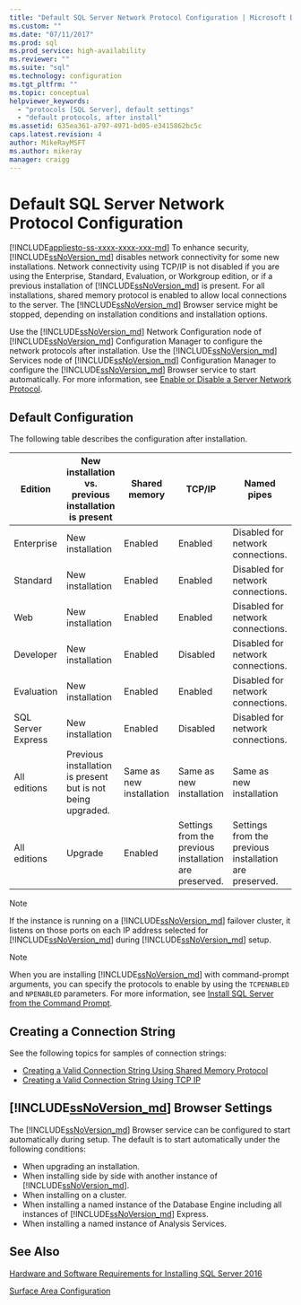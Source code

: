 ```yaml
---
title: "Default SQL Server Network Protocol Configuration | Microsoft Docs"
ms.custom: ""
ms.date: "07/11/2017"
ms.prod: sql
ms.prod_service: high-availability
ms.reviewer: ""
ms.suite: "sql"
ms.technology: configuration
ms.tgt_pltfrm: ""
ms.topic: conceptual
helpviewer_keywords: 
  - "protocols [SQL Server], default settings"
  - "default protocols, after install"
ms.assetid: 635ea361-a797-4971-bd05-e3415862bc5c
caps.latest.revision: 4
author: MikeRayMSFT
ms.author: mikeray
manager: craigg
---
```

# Default SQL Server Network Protocol Configuration
[!INCLUDE[appliesto-ss-xxxx-xxxx-xxx-md](../../includes/appliesto-ss-xxxx-xxxx-xxx-md.md)]
To enhance security, [!INCLUDE[ssNoVersion_md](../../includes/ssnoversion-md.md)] disables network connectivity for some new installations. Network connectivity using TCP/IP is not disabled if you are using the Enterprise, Standard, Evaluation, or Workgroup edition, or if a previous installation of [!INCLUDE[ssNoVersion_md](../../includes/ssnoversion-md.md)] is present. For all installations, shared memory protocol is enabled to allow local connections to the server. The [!INCLUDE[ssNoVersion_md](../../includes/ssnoversion-md.md)] Browser service might be stopped, depending on installation conditions and installation options.

Use the [!INCLUDE[ssNoVersion_md](../../includes/ssnoversion-md.md)] Network Configuration node of [!INCLUDE[ssNoVersion_md](../../includes/ssnoversion-md.md)] Configuration Manager to configure the network protocols after installation. Use the [!INCLUDE[ssNoVersion_md](../../includes/ssnoversion-md.md)] Services node of [!INCLUDE[ssNoVersion_md](../../includes/ssnoversion-md.md)] Configuration Manager to configure the [!INCLUDE[ssNoVersion_md](../../includes/ssnoversion-md.md)] Browser service to start automatically. For more information, see [Enable or Disable a Server Network Protocol](../../database-engine/configure-windows/enable-or-disable-a-server-network-protocol.md).


## Default Configuration

The following table describes the configuration after installation.

Edition	| New installation vs. previous installation is present	| Shared memory	| TCP/IP	| Named pipes
| -------- | -- | -- | -- | --  |  
Enterprise	| New installation	| Enabled	| Enabled	| Disabled for network connections.
Standard	| New installation	| Enabled	| Enabled	| Disabled for network connections.
Web	| New installation	| Enabled	| Enabled	| Disabled for network connections.
Developer	| New installation	| Enabled	| Disabled	| Disabled for network connections.
Evaluation	| New installation	| Enabled	| Enabled	| Disabled for network connections.
SQL Server Express	| New installation	| Enabled	| Disabled	| Disabled for network connections.
All editions	| Previous installation is present but is not being upgraded.	| Same as new installation	| Same as new installation	| Same as new installation
All editions	| Upgrade	| Enabled	| Settings from the previous installation are preserved.	| Settings from the previous installation are preserved.


>[!NOTE]
> If the instance is running on a [!INCLUDE[ssNoVersion_md](../../includes/ssnoversion-md.md)] failover cluster, it listens on those ports on each IP address selected for [!INCLUDE[ssNoVersion_md](../../includes/ssnoversion-md.md)] during [!INCLUDE[ssNoVersion_md](../../includes/ssnoversion-md.md)] setup.
 
>[!NOTE]
> When you are installing [!INCLUDE[ssNoVersion_md](../../includes/ssnoversion-md.md)] with command-prompt arguments, you can specify the protocols to enable by using the `TCPENABLED` and `NPENABLED` parameters. For more information, see [Install SQL Server from the Command Prompt](../../database-engine/install-windows/install-sql-server-2016-from-the-command-prompt.md).

## Creating a Connection String

See the following topics for samples of connection strings:
* [Creating a Valid Connection String Using Shared Memory Protocol](../../tools/configuration-manager/creating-a-valid-connection-string-using-shared-memory-protocol.md)
* [Creating a Valid Connection String Using TCP IP](../../tools/configuration-manager/creating-a-valid-connection-string-using-tcp-ip.md)



## [!INCLUDE[ssNoVersion_md](../../includes/ssnoversion-md.md)] Browser Settings

The [!INCLUDE[ssNoVersion_md](../../includes/ssnoversion-md.md)] Browser service can be configured to start automatically during setup. The default is to start automatically under the following conditions:

* When upgrading an installation.
* When installing side by side with another instance of [!INCLUDE[ssNoVersion_md](../../includes/ssnoversion-md.md)].
* When installing on a cluster.
* When installing a named instance of the Database Engine including all instances of [!INCLUDE[ssNoVersion_md](../../includes/ssnoversion-md.md)] Express.
* When installing a named instance of Analysis Services.

## See Also

[Hardware and Software Requirements for Installing SQL Server 2016](../../sql-server/install/hardware-and-software-requirements-for-installing-sql-server.md)

[Surface Area Configuration](../../relational-databases/security/surface-area-configuration.md)  



